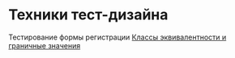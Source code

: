 # Техники тест-дизайна

Тестирование формы регистрации [Классы эквивалентности и граничные значения](https://docs.google.com/spreadsheets/d/17emJsp8yGxJ67VNG95_Vrsf5muqKMML-4lyLNXhezWw/edit?usp=sharing)
